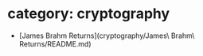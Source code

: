 category: cryptography
======================

- [James Brahm Returns](cryptography/James\ Brahm\ Returns/README.md)

